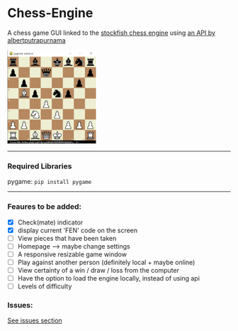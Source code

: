 # Chess-Engine
A chess game GUI linked to the [stockfish chess engine](https://stockfishchess.org/) using [an API by albertputrapurnama](https://github.com/albertputrapurnama/stockfish-api)

<img src="Chess-Engine-Screenshot.PNG" width="200" height="210">

-----

### Required Libraries

pygame: `pip install pygame`

----

### Feaures to be added:
- [x] Check(mate) indicator
- [x] display current 'FEN' code on the screen
- [ ] View pieces that have been taken
- [ ] Homepage --> maybe change settings
- [ ] A responsive resizable game window
- [ ] Play against another person (definitely local + maybe online)
- [ ] View certainty of a win / draw / loss from the computer
- [ ] Have the option to load the engine locally, instead of using api
- [ ] Levels of difficulty

### Issues:
[See issues section](https://github.com/Ollie-Edwards/Chess-Engine/issues)
